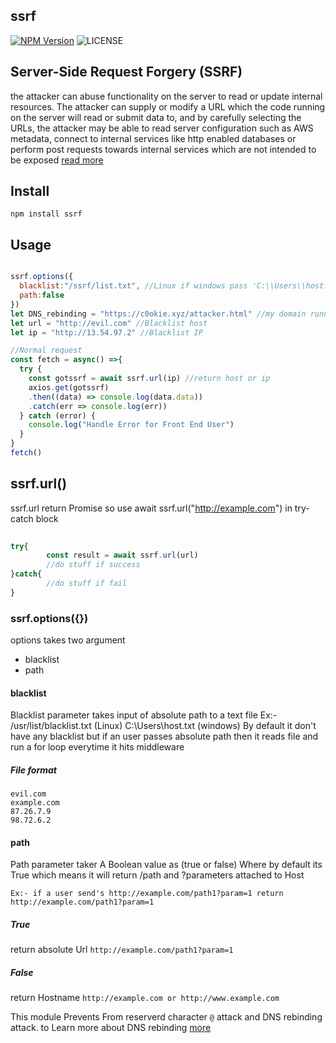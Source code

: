 ## ssrf

[![NPM Version][ssrf-badgen]][download-url]
![LICENSE](https://badgen.net/badge/license/MIT/blue)

## Server-Side Request Forgery (SSRF)
the attacker can abuse functionality on the server to read or update internal resources. The attacker can supply or modify a URL which the code running on the server will read or submit data to, and by carefully selecting the URLs, the attacker may be able to read server configuration such as AWS metadata, connect to internal services like http enabled databases or perform post requests towards internal services which are not intended to be exposed [read more](https://owasp.org/www-community/attacks/Server_Side_Request_Forgery)

## Install
`npm install ssrf`

## Usage

```js

ssrf.options({
  blacklist:"/ssrf/list.txt", //Linux if windows pass 'C:\\Users\\host.txt'
  path:false
})
let DNS_rebinding = "https://c0okie.xyz/attacker.html" //my domain running on 127.0.0.1
let url = "http://evil.com" //Blacklist host
let ip = "http://13.54.97.2" //Blacklist IP

//Normal request
const fetch = async() =>{
  try {
    const gotssrf = await ssrf.url(ip) //return host or ip 
    axios.get(gotssrf)
    .then((data) => console.log(data.data))
    .catch(err => console.log(err))
  } catch (error) {
    console.log("Handle Error for Front End User")
  }
}
fetch()
``` 

## ssrf.url()

ssrf.url return Promise so use await ssrf.url("http://example.com") in try-catch block
     
```js
     
try{
        const result = await ssrf.url(url)
        //do stuff if success
}catch{
        //do stuff if fail
} 
```

### ssrf.options({})

options takes two argument 
  + blacklist 
  + path

#### blacklist

Blacklist parameter takes input of absolute path to a text file 
 Ex:- /usr/list/blacklist.txt (Linux)
 C:\\Users\\host.txt (windows)
 By default it don't have any blacklist but if an user passes absolute path then it reads file and run a for loop everytime it hits middleware
        
   
##### File format 

```
evil.com
example.com
87.26.7.9
98.72.6.2
```
                
      
#### path

Path parameter taker A Boolean value as (true or false)
Where by default its True which means it will return /path and ?parameters attached to Host 

`Ex:- if a user send's http://example.com/path1?param=1 return http://example.com/path1?param=1`
          
    
##### True

return absolute Url `http://example.com/path1?param=1`
      
##### False

return  Hostname `http://example.com or http://www.example.com`

This module Prevents From reserverd character `@` attack and DNS rebinding attack. to Learn more about DNS rebinding [more](https://github.com/C0oki3s/research/tree/main/DNS-Rebinding)
           
          

[download-url]: https://www.npmjs.com/package/ssrf
[ssrf-badgen]: https://badgen.net/npm/v/ssrf

